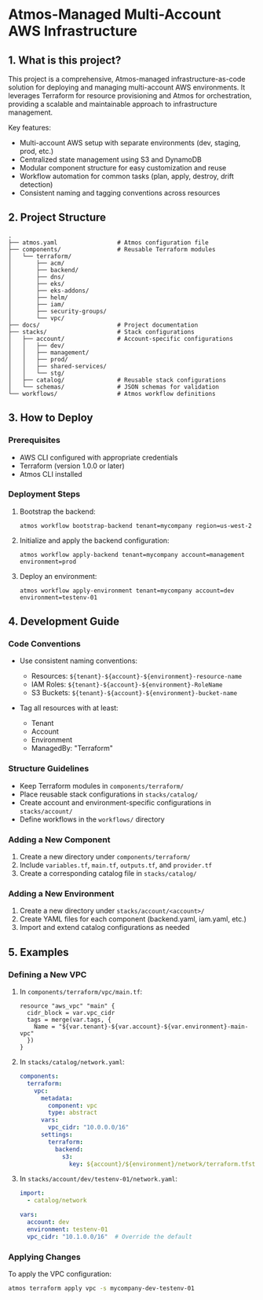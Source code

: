 # Atmos-Managed Multi-Account AWS Infrastructure

## 1. What is this project?

This project is a comprehensive, Atmos-managed infrastructure-as-code solution for deploying and managing multi-account AWS environments. It leverages Terraform for resource provisioning and Atmos for orchestration, providing a scalable and maintainable approach to infrastructure management.

Key features:
- Multi-account AWS setup with separate environments (dev, staging, prod, etc.)
- Centralized state management using S3 and DynamoDB
- Modular component structure for easy customization and reuse
- Workflow automation for common tasks (plan, apply, destroy, drift detection)
- Consistent naming and tagging conventions across resources

## 2. Project Structure

```
.
├── atmos.yaml                 # Atmos configuration file
├── components/                # Reusable Terraform modules
│   └── terraform/
│       ├── acm/
│       ├── backend/
│       ├── dns/
│       ├── eks/
│       ├── eks-addons/
│       ├── helm/
│       ├── iam/
│       ├── security-groups/
│       └── vpc/
├── docs/                      # Project documentation
├── stacks/                    # Stack configurations
│   ├── account/               # Account-specific configurations
│   │   ├── dev/
│   │   ├── management/
│   │   ├── prod/
│   │   ├── shared-services/
│   │   └── stg/
│   ├── catalog/               # Reusable stack configurations
│   └── schemas/               # JSON schemas for validation
└── workflows/                 # Atmos workflow definitions
```

## 3. How to Deploy

### Prerequisites
- AWS CLI configured with appropriate credentials
- Terraform (version 1.0.0 or later)
- Atmos CLI installed

### Deployment Steps

1. Bootstrap the backend:
   ```
   atmos workflow bootstrap-backend tenant=mycompany region=us-west-2
   ```

2. Initialize and apply the backend configuration:
   ```
   atmos workflow apply-backend tenant=mycompany account=management environment=prod
   ```

3. Deploy an environment:
   ```
   atmos workflow apply-environment tenant=mycompany account=dev environment=testenv-01
   ```

## 4. Development Guide

### Code Conventions

- Use consistent naming conventions:
  - Resources: `${tenant}-${account}-${environment}-resource-name`
  - IAM Roles: `${tenant}-${account}-${environment}-RoleName`
  - S3 Buckets: `${tenant}-${account}-${environment}-bucket-name`

- Tag all resources with at least:
  - Tenant
  - Account
  - Environment
  - ManagedBy: "Terraform"

### Structure Guidelines

- Keep Terraform modules in `components/terraform/`
- Place reusable stack configurations in `stacks/catalog/`
- Create account and environment-specific configurations in `stacks/account/`
- Define workflows in the `workflows/` directory

### Adding a New Component

1. Create a new directory under `components/terraform/`
2. Include `variables.tf`, `main.tf`, `outputs.tf`, and `provider.tf`
3. Create a corresponding catalog file in `stacks/catalog/`

### Adding a New Environment

1. Create a new directory under `stacks/account/<account>/`
2. Create YAML files for each component (backend.yaml, iam.yaml, etc.)
3. Import and extend catalog configurations as needed

## 5. Examples

### Defining a New VPC

1. In `components/terraform/vpc/main.tf`:
   ```hcl
   resource "aws_vpc" "main" {
     cidr_block = var.vpc_cidr
     tags = merge(var.tags, {
       Name = "${var.tenant}-${var.account}-${var.environment}-main-vpc"
     })
   }
   ```

2. In `stacks/catalog/network.yaml`:
   ```yaml
   components:
     terraform:
       vpc:
         metadata:
           component: vpc
           type: abstract
         vars:
           vpc_cidr: "10.0.0.0/16"
         settings:
           terraform:
             backend:
               s3:
                 key: ${account}/${environment}/network/terraform.tfstate
   ```

3. In `stacks/account/dev/testenv-01/network.yaml`:
   ```yaml
   import:
     - catalog/network
   
   vars:
     account: dev
     environment: testenv-01
     vpc_cidr: "10.1.0.0/16"  # Override the default
   ```

### Applying Changes

To apply the VPC configuration:

```bash
atmos terraform apply vpc -s mycompany-dev-testenv-01
```